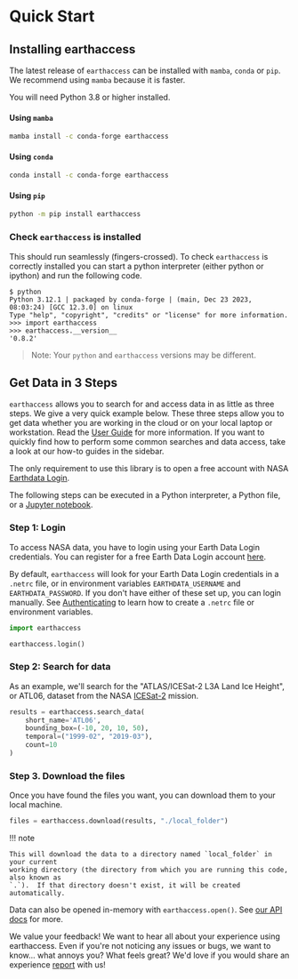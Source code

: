 # Quick Start

## **Installing earthaccess**

The latest release of `earthaccess` can be installed with `mamba`, `conda` or `pip`.  We recommend using `mamba` because it is faster.

You will need Python 3.8 or higher installed.

#### Using `mamba`

```bash
mamba install -c conda-forge earthaccess
```

#### Using `conda`

```bash
conda install -c conda-forge earthaccess
```

#### Using `pip`

```bash
python -m pip install earthaccess
```


### Check `earthaccess` is installed

This should run seamlessly (fingers-crossed).  To check `earthaccess` is correctly installed you can start a python interpreter (either python or ipython) and run the following code.

```
$ python
Python 3.12.1 | packaged by conda-forge | (main, Dec 23 2023, 08:03:24) [GCC 12.3.0] on linux
Type "help", "copyright", "credits" or "license" for more information.
>>> import earthaccess
>>> earthaccess.__version__
'0.8.2'
```

> Note:
> Your `python` and `earthaccess` versions may be different.


## **Get Data in 3 Steps**

`earthaccess` allows you to search for and access data in as little as three steps.  We
give a very quick example below.  These three steps allow you to get data whether you
are working in the cloud or on your local laptop or workstation.  Read the
[User Guide](user_guide/index.md) for more information.  If you want to quickly find how
to perform some common searches and data access, take a look at our how-to guides in the
sidebar.

The only requirement to use this library is to open a free account with NASA
[Earthdata Login](https://urs.earthdata.nasa.gov).

The following steps can be executed in a Python interpreter, a Python file, or a
[Jupyter notebook](https://docs.jupyter.org/en/latest/start/index.html).

### Step 1: Login

To access NASA data, you have to login using your Earth Data Login credentials.  You can register for a free Earth Data Login account [here](https://urs.earthdata.nasa.gov/).

By default, `earthaccess` will look for your Earth Data Login credentials in a `.netrc` file, or in environment variables `EARTHDATA_USERNAME` and `EARTHDATA_PASSWORD`.  If you don't
have either of these set up, you can login manually.  See [Authenticating](howto/authenticate.md) to learn how to create a `.netrc` file or environment variables.

```python
import earthaccess

earthaccess.login()
```


### Step 2: Search for data

As an example, we'll search for the "ATLAS/ICESat-2 L3A Land Ice Height", or ATL06, dataset from the NASA [ICESat-2](https://nsidc.org/data/icesat-2) mission.


```python
results = earthaccess.search_data(
    short_name='ATL06',
    bounding_box=(-10, 20, 10, 50),
    temporal=("1999-02", "2019-03"),
    count=10
)
```

### Step 3. Download the files

Once you have found the files you want, you can download them to your local machine.

```python
files = earthaccess.download(results, "./local_folder")
```

!!! note

    This will download the data to a directory named `local_folder` in your current
    working directory (the directory from which you are running this code, also known as
    `.`).  If that directory doesn't exist, it will be created automatically.

Data can also be opened in-memory with `earthaccess.open()`. See [our API
docs](user-reference/api/api.md) for more.


We value your feedback! We want to hear all about your experience using earthaccess. Even if you're not noticing any issues or bugs, we want to know... what annoys you? What feels great? We'd love if you would share an experience [report](https://github.com/nsidc/earthaccess/issues/new/choose) with us!
